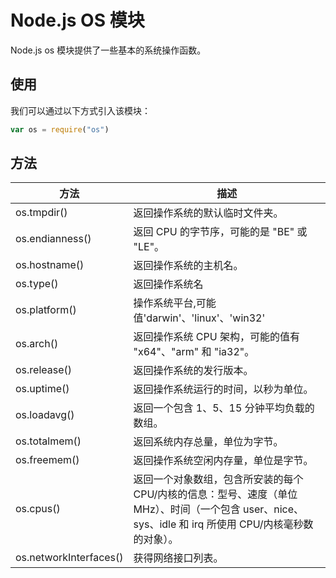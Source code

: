 # Node.js OS 模块

Node.js os 模块提供了一些基本的系统操作函数。

## 使用

我们可以通过以下方式引入该模块：

```js
var os = require("os")
```

## 方法

| 方法                   | 描述                                                         |
| ---------------------- | ------------------------------------------------------------ |
| os.tmpdir()            | 返回操作系统的默认临时文件夹。                               |
| os.endianness()        | 返回 CPU 的字节序，可能的是 "BE" 或 "LE"。                   |
| os.hostname()          | 返回操作系统的主机名。                                       |
| os.type()              | 返回操作系统名                                               |
| os.platform()          | 操作系统平台,可能值'darwin'、'linux'、'win32'                |
| os.arch()              | 返回操作系统 CPU 架构，可能的值有 "x64"、"arm" 和 "ia32"。   |
| os.release()           | 返回操作系统的发行版本。                                     |
| os.uptime()            | 返回操作系统运行的时间，以秒为单位。                         |
| os.loadavg()           | 返回一个包含 1、5、15 分钟平均负载的数组。                   |
| os.totalmem()          | 返回系统内存总量，单位为字节。                               |
| os.freemem()           | 返回操作系统空闲内存量，单位是字节。                         |
| os.cpus()              | 返回一个对象数组，包含所安装的每个 CPU/内核的信息：型号、速度（单位 MHz）、时间（一个包含 user、nice、sys、idle 和 irq 所使用 CPU/内核毫秒数的对象）。 |
| os.networkInterfaces() | 获得网络接口列表。                                           |


  